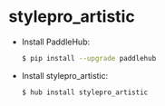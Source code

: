 # stylepro_artistic
* Install PaddleHub: 

    ```bash
    $ pip install --upgrade paddlehub
    ```

* Install stylepro_artistic: 

    ```bash
    $ hub install stylepro_artistic
    ```
